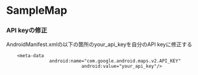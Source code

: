 SampleMap
=========
### API keyの修正
AndroidManifest.xmlの以下の箇所のyour_api_keyを自分のAPI keyに修正する

        <meta-data
                    android:name="com.google.android.maps.v2.API_KEY"
                                android:value="your_api_key"/>
